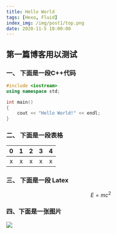 ```yaml
---
title: Hello World
tags: [Hexo, Fluid]
index_img: /img/post1/top.png
date: 2020-11-5 10:00:00
---
```


## 第一篇博客用以测试

### 一、 下面是一段C++代码
```cpp
#include <iostream>
using namespace std;

int main()
{
    cout << "Hello World!" << endl;
}
```

### 二、 下面是一段表格

| 0 | 1 | 2 | 3 | 4 | 
| :---: | :---: | :---: | :---: | :---: |
| x | x | x | x | x |

### 三、 下面是一段 Latex


$$E= mc^2$$


### 四、下面是一张图片

![](https://encrypted-tbn0.gstatic.com/images?q=tbn%3AANd9GcRP-ciAYVH8UlH3ZaZC3NkN3ow9CrG36O5crg&usqp=CAU)
